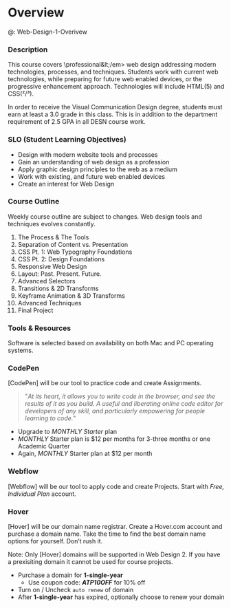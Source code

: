 # Overview



@: Web-Design-1-Overivew

### Description

This course covers \professional\&lt;/em&gt; web design addressing modern technologies, processes, and techniques. Students work with current web technologies, while preparing for future web enabled devices, or the progressive enhancement approach. Technologies will include HTML\(5\) and CSS\(²/³\).

In order to receive the Visual Communication Design degree, students must earn at least a 3.0 grade in this class. This is in addition to the department requirement of 2.5 GPA in all DESN course work.

### SLO \(Student Learning Objectives\)

* Design with modern website tools and processes
* Gain an understanding of web design as a profession
* Apply graphic design principles to the web as a medium
* Work with existing, and future web enabled devices
* Create an interest for Web Design

### Course Outline

Weekly course outline are subject to changes. Web design tools and techniques evolves constantly.

1. The Process & The Tools
2. Separation of Content vs. Presentation
3. CSS Pt. 1: Web Typography Foundations
4. CSS Pt. 2: Design Foundations 
5. Responsive Web Design
6. Layout: Past. Present. Future. 
7. Advanced Selectors
8. Transitions & 2D Transforms
9. Keyframe Animation & 3D Transforms
10. Advanced Techniques
11. Final Project

### Tools & Resources

Software is selected based on availability on both Mac and PC operating systems.

### CodePen

\[CodePen\] will be our tool to practice code and create Assignments.

> "_At its heart, it allows you to write code in the browser, and see the results of it as you build. A useful and liberating online code editor for developers of any skill, and particularly empowering for people learning to code._"

* Upgrade to _MONTHLY_ _Starter_ plan
* _MONTHLY_ Starter plan is $12 per months for 3-three months or one Academic Quarter
* Again, _MONTHLY_ Starter plan at $12 per month

### Webflow

\[Webflow\] will be our tool to apply code and create Projects. Start with _Free, Individual Plan_ account.

### Hover

\[Hover\] will be our domain name registrar. Create a Hover.com account and purchase a domain name. Take the time to find the best domain name options for yourself. Don’t rush it.

Note: Only \[Hover\] domains will be supported in Web Design 2. If you have a prexisiting domain it cannot be used for course projects.

* Purchase a domain for **1-single-year**
  * Use coupon code: _**ATP10OFF**_ for 10% off
* Turn on / Uncheck `auto renew` of domain
* After **1-single-year** has expired, optionally choose to renew your domain

